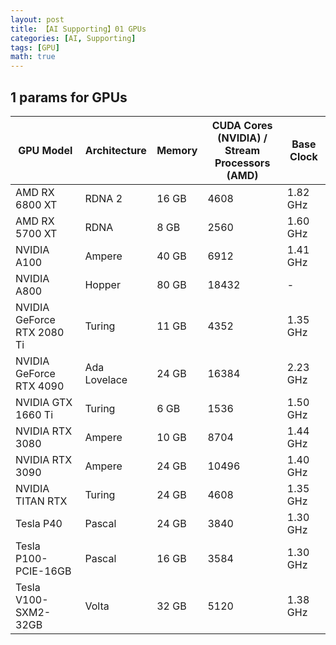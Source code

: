 ```yaml
---
layout: post
title: 【AI Supporting】01 GPUs
categories: [AI, Supporting]
tags: [GPU]
math: true
---
```


## 1 params for GPUs

| GPU Model                  | Architecture | Memory | CUDA Cores (NVIDIA) /<br/> Stream Processors (AMD) | Base Clock |
| -------------------------- | ------------ | ------ | --------------------------------------------- | ---------- |
| AMD RX 6800 XT             | RDNA 2       | 16 GB  | 4608                                          | 1.82 GHz   |
| AMD RX 5700 XT             | RDNA         | 8 GB   | 2560                                          | 1.60 GHz   |
| NVIDIA A100                | Ampere       | 40 GB  | 6912                                          | 1.41 GHz   |
| NVIDIA A800                | Hopper       | 80 GB  | 18432                                         | -          |
| NVIDIA GeForce RTX 2080 Ti | Turing       | 11 GB  | 4352                                          | 1.35 GHz   |
| NVIDIA GeForce RTX 4090    | Ada Lovelace | 24 GB  | 16384                                         | 2.23 GHz   |
| NVIDIA GTX 1660 Ti         | Turing       | 6 GB   | 1536                                          | 1.50 GHz   |
| NVIDIA RTX 3080            | Ampere       | 10 GB  | 8704                                          | 1.44 GHz   |
| NVIDIA RTX 3090            | Ampere       | 24 GB  | 10496                                         | 1.40 GHz   |
| NVIDIA TITAN RTX           | Turing       | 24 GB  | 4608                                          | 1.35 GHz   |
| Tesla P40                  | Pascal       | 24 GB  | 3840                                          | 1.30 GHz   |
| Tesla P100-PCIE-16GB       | Pascal       | 16 GB  | 3584                                          | 1.30 GHz   |
| Tesla V100-SXM2-32GB       | Volta        | 32 GB  | 5120                                          | 1.38 GHz   |
